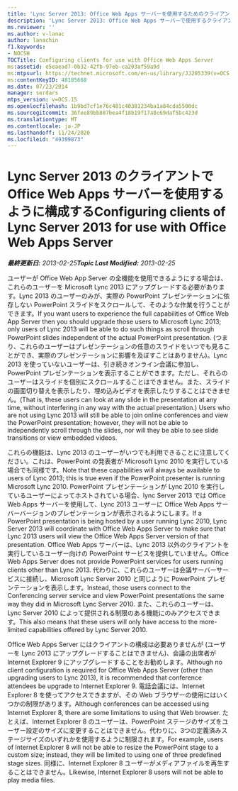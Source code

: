 ```yaml
---
title: 'Lync Server 2013: Office Web Apps サーバーを使用するためのクライアントの構成'
description: 'Lync Server 2013: Office Web Apps サーバーで使用するクライアントを構成します。'
ms.reviewer: ''
ms.author: v-lanac
author: lanachin
f1.keywords:
- NOCSH
TOCTitle: Configuring clients for use with Office Web Apps Server
ms:assetid: e5eaead7-0b32-42fb-97eb-ca203af59a9d
ms:mtpsurl: https://technet.microsoft.com/en-us/library/JJ205339(v=OCS.15)
ms:contentKeyID: 48185668
ms.date: 07/23/2014
manager: serdars
mtps_version: v=OCS.15
ms.openlocfilehash: 1b9bd7cf1e76c481c40381234ba1a84cda5500dc
ms.sourcegitcommit: 36fee89bb887bea4f18b19f17a8c69daf5bc423d
ms.translationtype: MT
ms.contentlocale: ja-JP
ms.lasthandoff: 11/24/2020
ms.locfileid: "49399873"
---
```

# <a name="configuring-clients-of-lync-server-2013-for-use-with-office-web-apps-server"></a><span data-ttu-id="779c9-103">Lync Server 2013 のクライアントで Office Web Apps サーバーを使用するように構成する</span><span class="sxs-lookup"><span data-stu-id="779c9-103">Configuring clients of Lync Server 2013 for use with Office Web Apps Server</span></span>

<div data-xmlns="http://www.w3.org/1999/xhtml">

<div class="topic" data-xmlns="http://www.w3.org/1999/xhtml" data-msxsl="urn:schemas-microsoft-com:xslt" data-cs="https://msdn.microsoft.com/">

<div data-asp="https://msdn2.microsoft.com/asp">



</div>

<div id="mainSection">

<div id="mainBody"><span data-ttu-id="779c9-104">

<span> </span></span><span class="sxs-lookup"><span data-stu-id="779c9-104">

<span> </span></span></span>

<span data-ttu-id="779c9-105">_**最終更新日:** 2013-02-25_</span><span class="sxs-lookup"><span data-stu-id="779c9-105">_**Topic Last Modified:** 2013-02-25_</span></span>

<span data-ttu-id="779c9-106">ユーザーが Office Web App Server の全機能を使用できるようにする場合は、これらのユーザーを Microsoft Lync 2013 にアップグレードする必要があります。Lync 2013 のユーザーのみが、実際の PowerPoint プレゼンテーションに依存しない PowerPoint スライドをスクロールして、そのような作業を行うことができます。</span><span class="sxs-lookup"><span data-stu-id="779c9-106">If you want users to experience the full capabilities of Office Web App Server then you should upgrade those users to Microsoft Lync 2013; only users of Lync 2013 will be able to do such things as scroll through PowerPoint slides independent of the actual PowerPoint presentation.</span></span> <span data-ttu-id="779c9-107">(つまり、これらのユーザーはプレゼンテーションの任意のスライドをいつでも見ることができ、実際のプレゼンテーションに影響を及ぼすことはありません)。Lync 2013 を使っていないユーザーは、引き続きオンライン会議に参加し、PowerPoint プレゼンテーションを表示することができます。ただし、それらのユーザーはスライドを個別にスクロールすることはできません。また、スライドの画面切り替えを表示したり、埋め込みビデオを表示したりすることはできません。</span><span class="sxs-lookup"><span data-stu-id="779c9-107">(That is, these users can look at any slide in the presentation at any time, without interfering in any way with the actual presentation.) Users who are not using Lync 2013 will still be able to join online conferences and view the PowerPoint presentation; however, they will not be able to independently scroll through the slides, nor will they be able to see slide transitions or view embedded videos.</span></span>

<span data-ttu-id="779c9-108">これらの機能は、Lync 2013 のユーザーがいつでも利用できることに注意してください。これは、PowerPoint の発表者が Microsoft Lync 2010 を実行している場合でも同様です。</span><span class="sxs-lookup"><span data-stu-id="779c9-108">Note that these capabilities will always be available to users of Lync 2013; this is true even if the PowerPoint presenter is running Microsoft Lync 2010.</span></span> <span data-ttu-id="779c9-109">PowerPoint プレゼンテーションが Lync 2010 を実行しているユーザーによってホストされている場合、lync Server 2013 では Office Web Apps サーバーを使用して、Lync 2013 ユーザーに Office Web Apps サーバーバージョンのプレゼンテーションが表示されるようにします。</span><span class="sxs-lookup"><span data-stu-id="779c9-109">If a PowerPoint presentation is being hosted by a user running Lync 2010, Lync Server 2013 will coordinate with Office Web Apps Server to make sure that Lync 2013 users will view the Office Web Apps Server version of that presentation.</span></span> <span data-ttu-id="779c9-110">Office Web Apps サーバーは、Lync 2013 以外のクライアントを実行しているユーザー向けの PowerPoint サービスを提供していません。</span><span class="sxs-lookup"><span data-stu-id="779c9-110">Office Web Apps Server does not provide PowerPoint services for users running clients other than Lync 2013.</span></span> <span data-ttu-id="779c9-111">代わりに、これらのユーザーは会議サーバーサービスに接続し、Microsoft Lync Server 2010 と同じように PowerPoint プレゼンテーションを表示します。</span><span class="sxs-lookup"><span data-stu-id="779c9-111">Instead, those users connect to the Conferencing server service and view PowerPoint presentations the same way they did in Microsoft Lync Server 2010.</span></span> <span data-ttu-id="779c9-112">また、これらのユーザーは、Lync Server 2010 によって提供される制限のある機能にのみアクセスできます。</span><span class="sxs-lookup"><span data-stu-id="779c9-112">This also means that these users will only have access to the more-limited capabilities offered by Lync Server 2010.</span></span>

<span data-ttu-id="779c9-113">Office Web Apps Server にはクライアントの構成は必要ありませんが (ユーザーを Lync 2013 にアップグレードすることはできません)、会議の出席者が Internet Explorer 9 にアップグレードすることをお勧めします。</span><span class="sxs-lookup"><span data-stu-id="779c9-113">Although no client configuration is required for Office Web Apps Server (other than upgrading users to Lync 2013), it is recommended that conference attendees be upgrade to Internet Explorer 9.</span></span> <span data-ttu-id="779c9-114">電話会議には、Internet Explorer 8 を使ってアクセスできますが、その Web ブラウザーの使用にはいくつかの制限があります。</span><span class="sxs-lookup"><span data-stu-id="779c9-114">Although conferences can be accessed using Internet Explorer 8, there are some limitations to using that Web browser.</span></span> <span data-ttu-id="779c9-115">たとえば、Internet Explorer 8 のユーザーは、PowerPoint ステージのサイズをユーザー設定のサイズに変更することはできません。代わりに、3つの定義済みステージサイズのいずれかを使用するように制限されます。</span><span class="sxs-lookup"><span data-stu-id="779c9-115">For example, users of Internet Explorer 8 will not be able to resize the PowerPoint stage to a custom size; instead, they will be limited to using one of three predefined stage sizes.</span></span> <span data-ttu-id="779c9-116">同様に、Internet Explorer 8 ユーザーがメディアファイルを再生することはできません。</span><span class="sxs-lookup"><span data-stu-id="779c9-116">Likewise, Internet Explorer 8 users will not be able to play media files.</span></span>

<span data-ttu-id="779c9-117"></div>

<span> </span>

</div>

</div>

</span><span class="sxs-lookup"><span data-stu-id="779c9-117"></div>

<span> </span>

</div>

</div>

</span></span></div>

